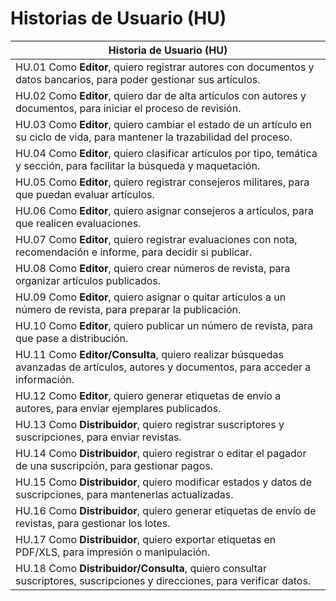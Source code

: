# Historias de Usuario (HU)


| **Historia de Usuario (HU)** | 
|-------------------------------|
| HU.01 Como **Editor**, quiero registrar autores con documentos y datos bancarios, para poder gestionar sus artículos. |
| HU.02 Como **Editor**, quiero dar de alta artículos con autores y documentos, para iniciar el proceso de revisión. |
| HU.03 Como **Editor**, quiero cambiar el estado de un artículo en su ciclo de vida, para mantener la trazabilidad del proceso. |
| HU.04 Como **Editor**, quiero clasificar artículos por tipo, temática y sección, para facilitar la búsqueda y maquetación. |
| HU.05 Como **Editor**, quiero registrar consejeros militares, para que puedan evaluar artículos. |
| HU.06 Como **Editor**, quiero asignar consejeros a artículos, para que realicen evaluaciones. |
| HU.07 Como **Editor**, quiero registrar evaluaciones con nota, recomendación e informe, para decidir si publicar. |
| HU.08 Como **Editor**, quiero crear números de revista, para organizar artículos publicados. |
| HU.09 Como **Editor**, quiero asignar o quitar artículos a un número de revista, para preparar la publicación. |
| HU.10 Como **Editor**, quiero publicar un número de revista, para que pase a distribución. |
| HU.11 Como **Editor/Consulta**, quiero realizar búsquedas avanzadas de artículos, autores y documentos, para acceder a información. |
| HU.12 Como **Editor**, quiero generar etiquetas de envío a autores, para enviar ejemplares publicados. |
| HU.13 Como **Distribuidor**, quiero registrar suscriptores y suscripciones, para enviar revistas. |
| HU.14 Como **Distribuidor**, quiero registrar o editar el pagador de una suscripción, para gestionar pagos. |
| HU.15 Como **Distribuidor**, quiero modificar estados y datos de suscripciones, para mantenerlas actualizadas. |
| HU.16 Como **Distribuidor**, quiero generar etiquetas de envío de revistas, para gestionar los lotes. |
| HU.17 Como **Distribuidor**, quiero exportar etiquetas en PDF/XLS, para impresión o manipulación. |
| HU.18 Como **Distribuidor/Consulta**, quiero consultar suscriptores, suscripciones y direcciones, para verificar datos. |
